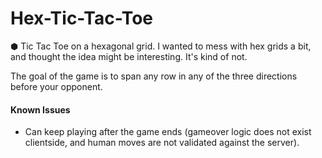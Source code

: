 # Hex-Tic-Tac-Toe
⬢ Tic Tac Toe on a hexagonal grid. I wanted to mess with hex grids a bit, and thought the idea might be interesting. It's kind of not.

The goal of the game is to span any row in any of the three directions before your opponent.

#### Known Issues
- Can keep playing after the game ends (gameover logic does not exist clientside, and human moves are not validated against the server).
